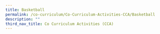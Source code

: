 ```yaml
---
title: Basketball
permalink: /co-curriculum/Co-Curriculum-Activities-CCA/Basketball
description: ""
third_nav_title: Co Curriculum Activities (CCA)
---
```

